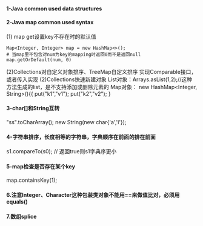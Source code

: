 #### 1-Java common used data structures
#### 2-Java map common used syntax
(1) map get设置key不存在时的默认值
```
Map<Integer, Integer> map = new HashMap<>();
# 当map里不包含对num为key的mapping时返回0而不是返回null
map.getOrDefault(num, 0)
```
(2)Collections对自定义对象排序、TreeMap自定义排序
实现Comparable接口，或者传入实现
(2)Collections快速新建对象
List对象：Arrays.asList(1,2);//这种方法生成的list，是不支持添加或删除元素的
Map对象：
new HashMap<Integer, String>(){{
    put("k1","v1");
    put("k2","v2");
}
#### 3-char[]和String互转
"ss".toCharArray();
new String(new char{'a','i'});

#### 4-字符串排序，长度相等的字符串，字典顺序在前面的排在前面
s1.compareTo(s0); // 返回true则s1字典序更小

#### 5-map检查是否存在某个key
map.containsKey(1);

#### 6.注意Integer、Character这种包装类对象不能用==来做值比对，必须用equals()

#### 7.数组splice